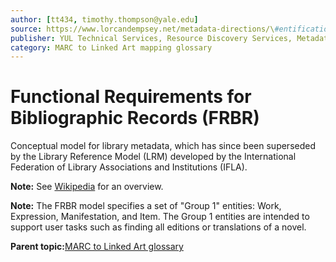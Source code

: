 ```yaml
---
author: [tt434, timothy.thompson@yale.edu]
source: https://www.lorcandempsey.net/metadata-directions/\#entification-strings-and-things
publisher: YUL Technical Services, Resource Discovery Services, Metadata Services Unit
category: MARC to Linked Art mapping glossary
---
```


# Functional Requirements for Bibliographic Records \(FRBR\)

Conceptual model for library metadata, which has since been superseded by the Library Reference Model \(LRM\) developed by the International Federation of Library Associations and Institutions \(IFLA\).

**Note:** See [Wikipedia](https://en.wikipedia.org/wiki/IFLA_Library_Reference_Model) for an overview.

**Note:** The FRBR model specifies a set of "Group 1" entities: Work, Expression, Manifestation, and Item. The Group 1 entities are intended to support user tasks such as finding all editions or translations of a novel.

**Parent topic:**[MARC to Linked Art glossary](../glossary/marc_to_linked_art_glossary.md)

